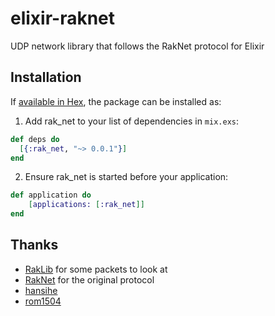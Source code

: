 elixir-raknet
=============

UDP network library that follows the RakNet protocol for Elixir

## Installation

If [available in Hex](https://hex.pm/docs/publish), the package can be installed as:

  1. Add rak_net to your list of dependencies in `mix.exs`:
  ```elixir
  def deps do
  	[{:rak_net, "~> 0.0.1"}]
  end
  ```

  2. Ensure rak_net is started before your application:
  ```elixir
  def application do
      [applications: [:rak_net]]
  end
  ```

## Thanks
- [RakLib](https://github.com/PocketMine/RakLib) for some packets to look at
- [RakNet](http://www.jenkinssoftware.com/) for the original protocol
- [hansihe](https://github.com/hansihe)
- [rom1504](https://github.com/rom1504)